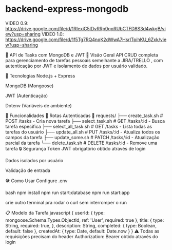 # backend-express-mongodb

VIDEO 0.9: https://drive.google.com/file/d/1RIexiC5IDvRRp0qqRUbCTFD8S3d4wkgB/view?usp=sharing
VIDEO 1.0: https://drive.google.com/file/d/1f5Tg7RQ4nqK2dWwA7HsrlTpihKU_6Zxk/view?usp=sharing


🚀 API de Tasks com MongoDB e JWT
📌 Visão Geral
API CRUD completa para gerenciamento de tarefas pessoais semelhante a JIRA/TRELLO , com autenticação por JWT e isolamento de dados por usuário validado.

🔧 Tecnologias
Node.js + Express

MongoDB (Mongoose)

JWT (Autenticação)

Dotenv (Variáveis de ambiente)

🌟 Funcionalidades
🔐 Rotas Autenticadas
📂 requests/
├── create_task.sh       # POST /tasks - Cria nova tarefa
├── select_task.sh      # GET /tasks/:id - Busca tarefa específica
├── select_all_task.sh  # GET /tasks - Lista todas as tarefas do usuário
├── update_all.sh       # PUT /tasks/:id - Atualiza todos os campos da tarefa
├── update_some.sh      # PATCH /tasks/:id - Atualização parcial da tarefa
└── delete_task.sh      # DELETE /tasks/:id - Remove uma tarefa
🔒 Segurança
Token JWT obrigatório obtido através de login

Dados isolados por usuário

Validação de entrada

🛠️ Como Usar
Configure .env 

bash
npm install
npm run start:database
npm run start:app

crie outro terminal pra rodar o curl sem interromper o run

📋 Modelo da Tarefa
javascript
{
 userId: {
    type: mongoose.Schema.Types.ObjectId,
    ref: 'User',
    required: true
  },
  title: {
    type: String,
    required: true,
  },
  description: String,
  completed: {
    type: Boolean,
    default: false
  },
  createdAt: {
    type: Date,
    default: Date.now
  }
}
⚠️ Todas as requisições precisam do header Authorization: Bearer <token> obtido através do login
